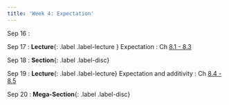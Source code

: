 ```yaml
---
title: 'Week 4: Expectation'
---
```


Sep 16
: 

Sep 17
: **Lecture**{: .label .label-lecture } Expectation
    : Ch [8.1 - 8.3](http://prob140.org/textbook/content/Chapter_08/00_Expectation.html)

Sep 18
: **Section**{: .label .label-disc}

Sep 19
: **Lecture**{: .label .label-lecture} Expectation and additivity
    : Ch [8.4 - 8.5](http://prob140.org/textbook/content/Chapter_08/04_Additivity.html)

Sep 20
: **Mega-Section**{: .label .label-disc}